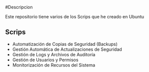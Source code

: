 #Descripcion

Este repositorio tiene varios de los Scrips que he creado en Ubuntu

## Scrips

- Automatización de Copias de Seguridad (Backups)
- Gestión Automática de Actualizaciones de Seguridad
- Gestión de Logs y Archivos de Auditoría
- Gestión de Usuarios y Permisos
- Monitorización de Recursos del Sistema
